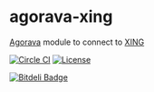 agorava-xing
============

[Agorava](http://agorava.org/) module to connect to [XING](http://www.xing.com)

[![Circle CI](https://circleci.com/gh/agorava/agorava-xing.svg?style=svg)](https://circleci.com/gh/agorava/agorava-xing) 
[![License](http://img.shields.io/badge/license-Apache2-red.svg)](http://opensource.org/licenses/apache-2.0)


[![Bitdeli Badge](https://d2weczhvl823v0.cloudfront.net/keilw/agorava-xing/trend.png)](https://bitdeli.com/free "Bitdeli Badge")

